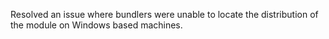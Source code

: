 Resolved an issue where bundlers were unable to locate the distribution of the module on Windows based machines.
